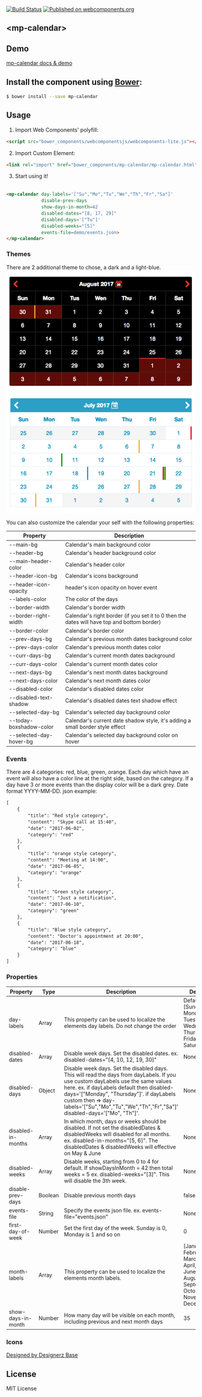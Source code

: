 [![Build Status](https://travis-ci.org/mpachnis/mp-calendar.svg?branch=master)](https://travis-ci.org/mpachnis/mp-calendar) [![Published on webcomponents.org](https://img.shields.io/badge/webcomponents.org-published-blue.svg)](https://www.webcomponents.org/element/mpachnis/mp-calendar)


## &lt;mp-calendar&gt;


## Demo

[mp-calendar docs & demo](https://www.webcomponents.org/element/mpachnis/mp-calendar)


## Install the component using [Bower](http://bower.io/):

```bash
$ bower install --save mp-calendar
```

## Usage

1. Import Web Components' polyfill:

```html
<script src="bower_components/webcomponentsjs/webcomponents-lite.js"></script>
```

2. Import Custom Element:

```html
<link rel="import" href="bower_components/mp-calendar/mp-calendar.html">
```

3. Start using it!
<!--
```
<custom-element-demo>
    <template>
        <script src="../webcomponentsjs/webcomponents-lite.js"></script>
        <link rel="import" href="mp-calendar.html">
        <next-code-block></next-code-block>
    </template>
</custom-element-demo>
```
-->

```html

<mp-calendar day-labels='["Su","Mo","Tu","We","Th","Fr","Sa"]'
             disable-prev-days
             show-days-in-month=42
             disabled-dates="[8, 17, 29]"
             disabled-days='["Tu"]'
             disabled-weeks="[5]"
             events-file=demo/events.json>
</mp-calendar>

```

### Themes
There are 2 additional theme to chose, a dark and a light-blue.
![dark style](demo/dark-theme.png) ![light blue style](demo/light-blue.png)

You can also customize the calendar your self with the following properties:

Property | Description
-------- | -----------
--main-bg | Calendar's main background color
--header-bg | Calendar's header background color
--main-header-color | Calendar's header color
--header-icon-bg | Calendar's icons background
--header-icon-opacity | header's icon opacity on hover event
--labels-color | The color of the days
--border-width | Calendar's border width
--border-right-width | Calendar's right border (if you set it to 0 then the dates will have top and bottom border)
--border-color | Calendar's border color
--prev-days-bg | Calendar's previous month dates background color
--prev-days-color | Calendar's previous month dates color
--curr-days-bg | Calendar's current month dates background
--curr-days-color | Calendar's current month dates color
--next-days-bg | Calendar's next month dates background
--next-days-color | Calendar's next month dates color
--disabled-color | Calendar's disabled dates color
--disabled-text-shadow | Calendar's disabled dates text shadow effect
--selected-day-bg | Calendar's selected day background color
--today-boxshadow-color | Calendar's current date shadow style, it's adding a small border style effect
--selected-day-hover-bg | Calendar's selected day background color on hover


### Events
There are 4 categories: red, blue, green, orange.
Each day which have an event will also have a color line at the right side, based on the category.
If a day have 3 or more events than the display color will be a dark grey.
Date format YYYY-MM-DD.
json example:

```html
[
    {
        "title": "Red style category",
        "content": "Skype call at 15:40",
        "date": "2017-06-02",
        "category": "red"
    },
    {
        "title": "orange style category",
        "content": "Meeting at 14:00",
        "date": "2017-06-05",
        "category": "orange"
    },
    {
        "title": "Green style category",
        "content": "Just a notification",
        "date": "2017-06-10",
        "category": "green"
    },
    {
        "title": "Blue style category",
        "content": "Doctor's appointment at 20:00",
        "date": "2017-06-18",
        "category": "blue"
    }
]
```

### Properties

Property | Type | Description | Default
-------- | ----------- | ----------- | -----------
day-labels | Array | This property can be used to localize the elements day labels. Do not change the order | Default: [Sunday, Monday, Tuesday, Wednesday, Thursday, Friday, Saturday]
disabled-dates | Array | Disable week days. Set the disabled dates. ex. disabled-dates="[4, 10, 12, 19, 30]" | None
disabled-days | Object | Disable week days. Set the disabled days. This will read the days from dayLabels. If you use custom dayLabels use the same values here. ex. if dayLabels default then disabled-days='["Monday", "Thursday"]'. if dayLabels custom then => day-labels='["Su","Mo","Tu","We","Th","Fr","Sa"]' disabled-days='["Mo", "Th"]'. | None
disabled-in-months | Array | In which month, days or weeks should be disabled. If not set the disabledDates & disabledWeeks will disabled for all months. ex. disabled-in-months="[5, 6]". The disabledDates & disabledWeeks will effective on May & June | None
disabled-weeks | Array | Disable weeks, starting from 0 to 4 for default. If showDaysInMonth = 42 then total weeks = 5 ex. disabled-weeks="[3]". This will disable the 3th week. | None
disable-prev-days | Boolean | Disable previous month days | false
events-file | String | Specify the events json file. ex. events-file="events.json" | None
first-day-of-week | Number | Set the first day of the week. Sunday is 0, Monday is 1 and so on | 0
month-labels | Array | This property can be used to localize the elements month labels. | [January, February, March, April, May, June, July, August, September, October, November, December]
show-days-in-month | Number | How many day will be visible on each month, including previous and next month days | 35


### Icons
[Designed by Designerz Base](https://www.iconfinder.com/Designerzbase)

## License

MIT License
